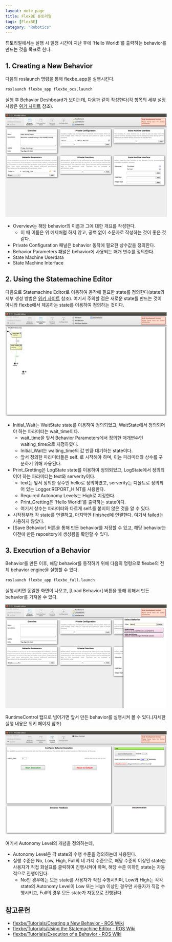 ```yaml
---
layout: note_page
title: FlexBE 튜토리얼
tags: [FlexBE]
category: "Robotics"
---
```


튜토리얼에서는 실행 시 일정 시간이 지난 후에 ‘Hello World!’를 출력하는 behavior를 만드는 것을 목표로 한다.

## 1. Creating a New Behavior

다음의 roslaunch 명령을 통해 flexbe_app을 실행시킨다.

```bash
roslaunch flexbe_app flexbe_ocs.launch
```

실행 후 Behavior Deshboard가 보이는데, 다음과 같이 작성한다(각 항목의 세부 설정 사항은 [위키 사이트](http://wiki.ros.org/flexbe/Tutorials/Creating%20a%20New%20Behavior) 참조).

<img src="/assets/img/posts/240202_flexbe_dashboard.png">

- Overview는 해당 behavior의 이름과 그에 대한 개요를 작성한다.
    - 이 때 이름은 위 예제처럼 하지 않고, 공백 없이 소문자로 작성하는 것이 좋은 것 같다.
- Private Configuration 패널은 behavior 동작에 필요한 상수값을 정의한다.
- Behavior Parameters 패널은 behavior에 사용되는 매개 변수를 정의한다.
- State Machine Userdata
- State Machine Interface

## 2. Using the Statemachine Editor

다음으로 Statemachine Editor로 이동하여 동작에 필요한 state를 정의한다(state의 세부 생성 방법은 [위키 사이트](http://wiki.ros.org/flexbe/Tutorials/Using%20the%20Statemachine%20Editor) 참조). 여기서 주의할 점은 새로운 state를 만드는 것이 아니라 flexbe에서 제공하는 state를 이용하여 정의하는 것이다.

<img src="/assets/img/posts/240202_flexbe_state_editor.png">

- Initial_Wait는 WaitState state를 이용하여 정의되었고, WaitState에서 정의되어야 하는 파라미터는 wait_time이다.
    - wait_time을 앞서 Behavior Parameters에서 정의한 매개변수인 waiting_time으로 지정하였다.
    - Initial_Wait는 waiting_time의 값 만큼 대기하는 state이다.
    - 앞서 정의한 파라미터들은 self. 로 시작해야 하며, 이는 파라미터와 상수를 구분하기 위해 사용된다.
- Print_Gretting은 LogState state를 이용하여 정의되었고, LogState에서 정의되어야 하는 파라미터는 text와 serverity이다.
    - text는 앞서 정의한 상수인 hello로 정의하였고, serverity는 디폴트로 정의되어 있는 Logger.REPORT_HINT를 사용한다.
    - Required Autonomy Levels는 High로 지정한다.
    - Print_Gretting은 ‘Hello World!’를 출력하는 state이다.
    - 여기서 상수는 파라미터와 다르게 self.를 붙지이 않은 것을 알 수 있다.
- 시작점부터 각 state를 연결하고, 마지막엔 finished에 연결한다. 여기서 failed는 사용하지 않았다.
- [Save Behavior] 버튼을 통해 만든 behavior를 저장할 수 있고, 해당 behavior는 이전에 만든 repository에 생성됨을 확인할 수 있다.

## 3. Execution of a Behavior

Behavior를 만든 이후, 해당 behavior를 동작하기 위해 다음의 명령으로 flexbe의 전체 behavior engine을 실행할 수 있다.

```bash
roslaunch flexbe_app flexbe_full.launch
```

실행시키면 동일한 화면이 나오고, [Load Behavior] 버튼을 통해 위해서 만든 behavior를 가져올 수 있다.

<img src="/assets/img/posts/240202_flexbe_load.png">

RuntimeControl 탭으로 넘어가면 앞서 만든 behavior를 실행시켜 볼 수 있다.(자세한 실행 내용은 위키 페이지 참조)

<img src="/assets/img/posts/240202_flexbe_runtime_control.png">

여기서 Autonomy Level의 개념을 정의하는데,
- Autonomy Level은 각 state의 수행 수준을 정의하는데 사용된다.
- 실행 수준은 No, Low, High, Full의 네 가지 수준으로, 해당 수준의 이상인 state는 사용자가 직접 화살표를 클릭하여 진행시켜야 하며, 해당 수준 이하인 state는 자동적으로 진행이된다.
    - No인 경우에는 모든 state를 사용자가 직접 수행시키며, Low와 High는 각각 state의 Autonomy Level이 Low 또는 High 이상인 경우만 사용자가 직접 수행시키고, Full의 경우 모든 state가 자동으로 진행된다.


## 참고문헌

- [flexbe/Tutorials/Creating a New Behavior - ROS Wiki](http://wiki.ros.org/flexbe/Tutorials/Creating%20a%20New%20Behavior)
- [flexbe/Tutorials/Using the Statemachine Editor - ROS Wiki](http://wiki.ros.org/flexbe/Tutorials/Using%20the%20Statemachine%20Editor)
- [flexbe/Tutorials/Execution of a Behavior - ROS Wiki](http://wiki.ros.org/flexbe/Tutorials/Execution%20of%20a%20Behavior)